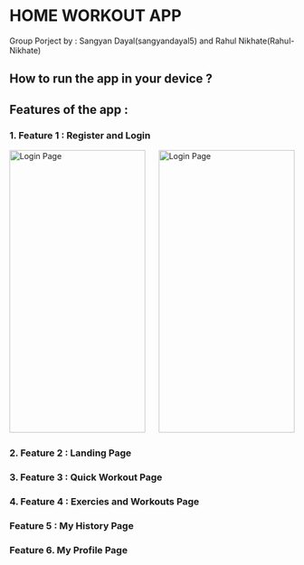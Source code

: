 # HOME WORKOUT APP 
Group Porject by : Sangyan Dayal(sangyandayal5) and Rahul Nikhate(Rahul-Nikhate)

## How to run the app in your device ?


## Features of the app : 

### 1. Feature 1 : Register and Login

<img src="https://github.com/user-attachments/assets/c9b3277d-f21a-4e41-97c1-6abc85c32463" alt="Login Page" width="240" height="500" style="margin-right: 20px;">

<img src="https://github.com/user-attachments/assets/4b77e0ea-336d-4c75-8d47-e0a7d0ed4188" alt="Login Page" width="240" height="500">



### 2. Feature 2 : Landing Page

### 3. Feature 3 : Quick Workout Page

### 4. Feature 4 : Exercies and Workouts Page

### Feature 5 : My History Page

### Feature 6. My Profile Page
